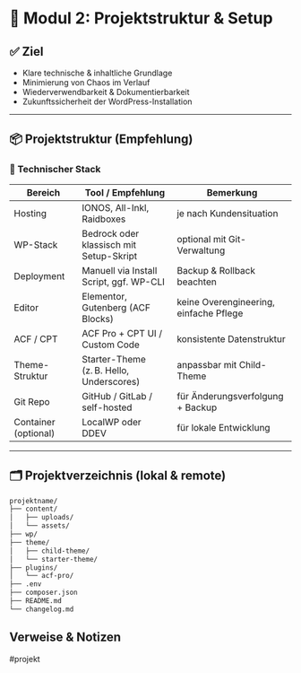 # 🧱 Modul 2: Projektstruktur & Setup

## ✅ Ziel
- Klare technische & inhaltliche Grundlage
- Minimierung von Chaos im Verlauf
- Wiederverwendbarkeit & Dokumentierbarkeit
- Zukunftssicherheit der WordPress-Installation

---

## 📦 Projektstruktur (Empfehlung)

### 🔧 Technischer Stack

| Bereich               | Tool / Empfehlung               | Bemerkung                                  |
|-----------------------|----------------------------------|---------------------------------------------|
| Hosting               | IONOS, All-Inkl, Raidboxes       | je nach Kundensituation                     |
| WP-Stack              | Bedrock oder klassisch mit Setup-Skript | optional mit Git-Verwaltung            |
| Deployment            | Manuell via Install Script, ggf. WP-CLI | Backup & Rollback beachten             |
| Editor                | Elementor, Gutenberg (ACF Blocks) | keine Overengineering, einfache Pflege     |
| ACF / CPT             | ACF Pro + CPT UI / Custom Code   | konsistente Datenstruktur                   |
| Theme-Struktur        | Starter-Theme (z. B. Hello, Underscores) | anpassbar mit Child-Theme              |
| Git Repo              | GitHub / GitLab / self-hosted    | für Änderungsverfolgung + Backup            |
| Container (optional)  | LocalWP oder DDEV                | für lokale Entwicklung                      |

---

## 🗂 Projektverzeichnis (lokal & remote)

```txt
projektname/
├── content/
│   ├── uploads/
│   └── assets/
├── wp/
├── theme/
│   ├── child-theme/
│   └── starter-theme/
├── plugins/
│   └── acf-pro/
├── .env
├── composer.json
├── README.md
└── changelog.md
```

## Verweise & Notizen
#projekt
